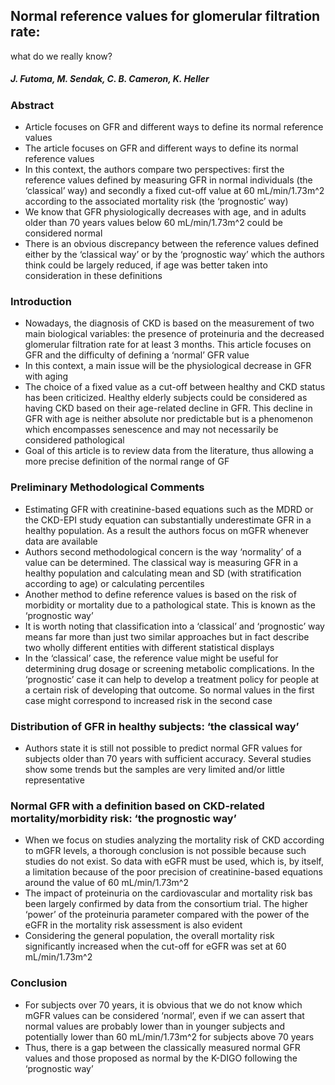 ## Normal reference values for glomerular filtration rate:
what do we really know?

##### **J. Futoma, M. Sendak, C. B. Cameron, K. Heller**

### Abstract 
- Article focuses on GFR and different ways to define its normal reference values
- The article focuses on GFR and different ways to define its normal reference values
- In this context, the authors compare two perspectives: first the reference values defined by measuring GFR in normal individuals (the ‘classical’ way) and secondly a fixed cut-off value at 60 mL/min/1.73m^2 according to the associated mortality risk (the ‘prognostic’ way)
- We know that GFR physiologically decreases with age, and in adults older than 70 years values below 60 mL/min/1.73m^2 could be considered normal
- There is an obvious discrepancy between the reference values defined either by the ‘classical way’ or by the ‘prognostic way’ which the authors think could be largely reduced, if age was better taken into consideration in these definitions

### Introduction
- Nowadays, the diagnosis of CKD is based on the measurement of two main biological variables: the presence of proteinuria and the decreased glomerular filtration rate for at least 3 months.  This article focuses on GFR and the difficulty of defining a ‘normal’ GFR value
- In this context, a main issue will be the physiological decrease in GFR with aging
- The choice of a fixed value as a cut-off between healthy and CKD status has been criticized.  Healthy elderly subjects could be considered as having CKD based on their age-related decline in GFR.  This decline in GFR with age is neither absolute nor predictable but is a phenomenon which encompasses senescence and may not necessarily be considered pathological 
- Goal of this article is to review data from the literature, thus allowing a more precise definition of the normal range of GF

### Preliminary Methodological Comments
- Estimating GFR with creatinine-based equations such as the MDRD or the CKD-EPI study equation can substantially underestimate GFR in a healthy population.  As a result the authors focus on mGFR whenever data are available
- Authors second methodological concern is the way ‘normality’ of a value can be determined.  The classical way is measuring GFR in a healthy population and calculating mean and SD (with stratification according to age) or calculating percentiles
- Another method to define reference values is based on the risk of morbidity or mortality due to a pathological state.  This is known as the ‘prognostic way’ 
- It is worth noting that classification into a ‘classical’ and ‘prognostic’ way means far more than just two similar approaches but in fact describe two wholly different entities with different statistical displays
- In the ‘classical’ case, the reference value might be useful for determining drug dosage or screening metabolic complications.  In the ‘prognostic’ case it can help to develop a treatment policy for people at a certain risk of developing that outcome.  So normal values in the first case might correspond to increased risk in the second case

### Distribution of GFR in healthy subjects: ‘the classical way’ 
- Authors state it is still not possible to predict normal GFR values for subjects older than 70 years with sufficient accuracy.  Several studies show some trends but the samples are very limited and/or little representative

### Normal GFR with a definition based on CKD-related mortality/morbidity risk: ‘the prognostic way’ 
- When we focus on studies analyzing the mortality risk of CKD according to mGFR levels, a thorough conclusion is not possible because such studies do not exist.  So data with eGFR must be used, which is, by itself, a limitation because of the poor precision of creatinine-based equations around the value of 60 mL/min/1.73m^2
- The impact of proteinuria on the cardiovascular and mortality risk bas been largely confirmed by data from the consortium trial.  The higher ‘power’ of the proteinuria parameter compared with the power of the eGFR in the mortality risk assessment is also evident
- Considering the general population, the overall mortality risk significantly increased when the cut-off for eGFR was set at 60 mL/min/1.73m^2

### Conclusion
- For subjects over 70 years, it is obvious that we do not know which mGFR values can be considered ‘normal’, even if we can assert that normal values are probably lower than in younger subjects and potentially lower than 60 mL/min/1.73m^2 for subjects above 70 years
- Thus, there is a gap between the classically measured normal GFR values and those proposed as normal by the K-DIGO following the ‘prognostic way’
